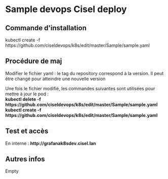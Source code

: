 <h1>Sample devops Cisel deploy</h1>

<h2>Commande d'installation</h2>
<p>kubectl create -f https://github.com/ciseldevops/k8s/edit/master/Sample/sample.yaml </p>

<h2>Procédure de maj</h2>
<p>Modifier le fichier yaml : le tag du repository correspond à la version. Il peut être changé pour atteindre une nouvelle version</p>
<p>Une fois le fichier modifié, les commandes suivantes sont utilisées pour mettre à jour le pod :<br/>
  <b>kubectl delete -f https://github.com/ciseldevops/k8s/edit/master/Sample/sample.yaml</b> <br/>
  <b>kubectl create -f https://github.com/ciseldevops/k8s/edit/master/Sample/sample.yaml</b>
</p>

<h2>Test et accès</h2>
<p>En interne : <b>http://grafanak8sdev.cisel.lan</b></p>

<h2>Autres infos</h2>
<p>Empty</p>
